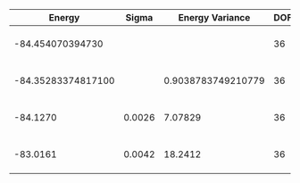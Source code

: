 | Energy             | Sigma  | Energy Variance    | DOF | Einf | Method                       | Reference |
|--------------------|--------|--------------------|-----|------|------------------------------|-----------|
| -84.454070394730   |        |                    | 36  | 0    | Exact diagonalization        | TODO: own code (ED) |
| -84.35283374817100 |        | 0.9038783749210779 | 36  | 0    | DMRG (bond dimension = 2048) | TODO: own code (DMRG) |
| -84.1270           | 0.0026 | 7.07829            | 36  | 0    | RBM (alpha = 1)              | TODO: own code (RBM) |
| -83.0161           | 0.0042 | 18.2412            | 36  | 0    | Jastrow baseline             | TODO: own code (Jastrow) |
